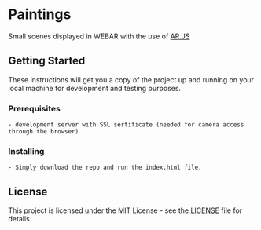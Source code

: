 # Paintings

Small scenes displayed in WEBAR with the use of [AR.JS](https://github.com/jeromeetienne/AR.js/blob/master/README.md)

## Getting Started

These instructions will get you a copy of the project up and running on your local machine for development and testing purposes.

### Prerequisites

```
- development server with SSL sertificate (needed for camera access through the browser)
```

### Installing

```
- Simply download the repo and run the index.html file. 
```

## License

This project is licensed under the MIT License - see the [LICENSE](https://github.com/zeoxo/Paintings/blob/master/LICENSE) file for details

